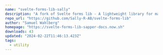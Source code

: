 ```yaml
---
name: "svelte-forms-lib-sally"
description: "A fork of Svelte forms lib - A lightweight library for managing forms in Svelte"
repo_url: "https://github.com/Sally-R-AB/svelte-forms-lib"
author: "Samuel Wahlberg"
homepage: "https://svelte-forms-lib-sapper-docs.now.sh"
downloads: 43
updated: "2024-02-22T11:46:13.423Z"
tags: 
  - utility
---
```

